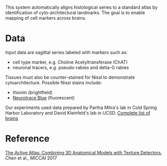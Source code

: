 This system automatically aligns histological series to a standard atlas by identification of cyto-architectural landmarks. The goal is to enable mapping of cell markers across brains.

Data
=========

Input data are sagittal series labeled with markers such as:
- cell type marker, e.g. Choline Acetyltransferase (ChAT)
- neuronal tracers, e.g. pseudo-rabies and delta-G rabies

Tissues must also be counter-stained for Nissl to demonstrate cytoarchitecture. Possible Nissl stains include:
- thionin (brightfield) 
- [Neurotrace Blue](https://www.thermofisher.com/order/catalog/product/N21479) (fluorescent)

Our experiments used data prepared by Partha Mitra's lab in Cold Spring Harbor Laboratory and David Kleinfeld's lab in UCSD. [Complete list of brains](https://docs.google.com/spreadsheets/d/1QHW_hoMVMcKMEqqkzFnrppu8XT92BPdIagpSqQMAJHA/edit?usp=sharing)


Reference
==========
[The Active Atlas: Combining 3D Anatomical Models with Texture Detectors](https://arxiv.org/abs/1702.08606), Chen et al., MICCAI 2017
